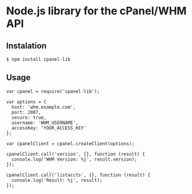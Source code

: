 Node.js library for the cPanel/WHM API
=====

## Instalation
    $ npm install cpanel-lib

## Usage
    var cpanel = require('cpanel-lib');
    
    var options = {
      host: 'whm.example.com',
      port: 2087,
      secure: true,
      username: 'WHM_USERNAME',
      accessKey: 'YOUR_ACCESS_KEY'
    };

    var cpanelClient = cpanel.createClient(options);

    cpanelClient.call('version', {}, function (result) {
      console.log('WHM Version: %j', result.version);
    });

    cpanelClient.call('listaccts', {}, function (result) {
      console.log('Result: %j', result);
    });
